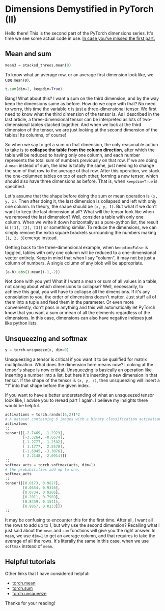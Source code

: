 # Dimensions Demystified in PyTorch (II)

Hello there! This is the second part of the PyTorch dimensions series. It's time we see some actual code in use. [In case you've missed the first part.](https://jason-xii.github.io/2024/06/07/Dimensions-Demystified-in-PyTorch(I).html)

## Mean and sum

```python
mean3 = stacked_threes.mean(0)
```

To know what an average row, or an average first dimension look like, we use `mean(0)`. 

```python
t.sum(dim=2, keepdim=True)
```

Bang! What about this? I want a sum on the third dimension, and by the way keep the dimensions same as before. How do we cope with that? No need to worry, this time the variable `t` is just a three-dimensional tensor. We first need to know what the third dimension of the tensor is. As I described in the last article, a three-dimensional tensor can be interpreted as lots of two-dimensional tables stacked together. And when we look at the third dimension of the tensor, we are just looking at the second dimension of the tables! Its columns, of course!

So when we say to get a sum on that dimension, the only reasonable action to take is to **collapse the table from the column direction**, after which the table will be reduced to having only one column, and each number represents the total sum of numbers previously on that row. If we are doing a `mean` instead of sum, the idea is totally the same, just needing to change the sum of that row to the average of that row. After this operation, we stack the one-columned tables on top of each other, forming a new tensor, which should also have three dimensions as before. That is, when `keepdim=True` is specified.

Let's assume that the shape before doing the sum or mean operation is `(x, y, z)`. Then after doing it, the last dimension is collapsed and left with only one column. In theory, the shape should be `(x, y, 1)`. But what if we don't want to keep the last dimension at all? What will the tensor look like when we removed the last dimension? Well, consider a table with only one column. When we write it down horizontally as a pure-python list, the result is `[[1], [2], [3]]` or something similar. To reduce the dimensions, we can simply remove the extra square brackets surrounding the numbers making `[1, 2, 3]`emerge instead.

Getting back to the three-dimensional example, when `keepdim=False` is toggled, tables with only one column will be reduced to a one-dimensional vector entirely. Keep in mind that when I say "column", it may not be just a column of numbers. A single column of any blob will be appropriate. 

```python
(a-b).abs().mean((-1,-2))
```

Not done with you yet! What if I want a mean or sum of all values in a table, not caring about which dimensions to collapse? Well, necessarily, to achieve this goal, you will have to collapse all the dimensions. If it's any consolation to you, the order of dimensions doesn't matter. Just stuff all of them into a tuple and feed them in the parameter. Or even more conveniently, don't pass in anything and this will automatically let PyTorch know that you want a sum or mean of all the elements regardless of the dimensions. In this case, dimensions can also have negative indexes just like python lists.

## Unsqueezing and softmax

```python
y = torch.unsqueeze(x, dim=0)
```

Unsqueezing a tensor is critical if you want it to be qualified for matrix multiplication. What does the dimension here means now? Looking at the tensor's shape is now critical. Unsqueezing is basically an operation like inserting a number into a list, but here it's inserting a new dimension in that tensor. If the shape of the tensor is `(x, y, z)`, then unsqueezing will insert a "1" into that shape before the given index.

If you want to have a better understanding of what an unsqueezed tensor look like, I advise you to reread part 1 again. I believe my insights there would be helpful.

```python
activations = torch.randn((6,2))*2 
# A dataset containing 6 images with a binary classification activation output
activatons
::
tensor([[-2.7469,  1.2929],
        [-3.3264, -0.6674],
        [-1.2777,  1.2582],
        [ 1.1777,  2.5570],
        [-1.6045, -3.3076],
        [ 2.2148, -2.0914]])
::
softmax_acts = torch.softmax(acts, dim=1)
# the probabilities add up to one.
softmax_acts
::
tensor([[0.0173, 0.9827],
        [0.0654, 0.9346],
        [0.0734, 0.9266],
        [0.2011, 0.7989],
        [0.8459, 0.1541],
        [0.9867, 0.0133]])
::
```

It may be confusing to encounter this for the first time. After all, I want all the rows to add up to 1, but why use the second dimension? Recalling what I just said about the `mean` and `sum` functions will give you the right answer. In `mean`, we use `dim=1` to get an average column, and that requires to take the average of all the rows. It's literally the same in this case, when we use `softmax` instead of `mean`. 

## Helpful tutorials

Other links that I have considered helpful:

- [torch.mean](https://machinelearningknowledge.ai/complete-tutorial-for-torch-mean-to-find-tensor-mean-in-pytorch/)
- [torch.sum](https://machinelearningknowledge.ai/complete-tutorial-for-torch-sum-to-sum-tensor-elements-in-pytorch/)
- [torch.unsqueeze](https://python-code.dev/articles/332257550)

Thanks for your reading!